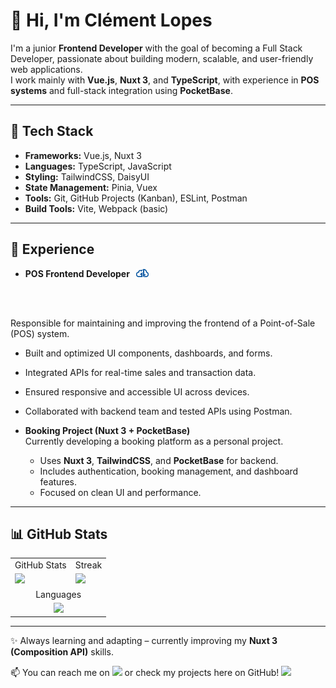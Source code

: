 # 👋 Hi, I'm Clément Lopes

I'm a junior **Frontend Developer** with the goal of becoming a Full Stack Developer, passionate about building modern, scalable, and user-friendly web applications.  
I work mainly with **Vue.js**, **Nuxt 3**, and **TypeScript**, with experience in **POS systems** and full-stack integration using **PocketBase**.  

---

## 🚀 Tech Stack
- **Frameworks:** Vue.js, Nuxt 3  
- **Languages:** TypeScript, JavaScript  
- **Styling:** TailwindCSS, DaisyUI  
- **State Management:** Pinia, Vuex
- **Tools:** Git, GitHub Projects (Kanban), ESLint, Postman  
- **Build Tools:** Vite, Webpack (basic)  

---

## 💼 Experience
- **POS Frontend Developer**  <a style="margin-left:6px" href="https://github.com/goldylocks-portugal/pos-goldylocks/releases/tag/v1.4.6" target="_blank">
  <img src="assets/goldylocks.png" width="20"/>
</a>

  Responsible for maintaining and improving the frontend of a Point-of-Sale (POS) system.  
  - Built and optimized UI components, dashboards, and forms.  
  - Integrated APIs for real-time sales and transaction data.  
  - Ensured responsive and accessible UI across devices.  
  - Collaborated with backend team and tested APIs using Postman.
    

- **Booking Project (Nuxt 3 + PocketBase)**  
  Currently developing a booking platform as a personal project.  
  - Uses **Nuxt 3**, **TailwindCSS**, and **PocketBase** for backend.  
  - Includes authentication, booking management, and dashboard features.  
  - Focused on clean UI and performance.  

---

## 📊 GitHub Stats
<table>
  <tr>
    <td>
      GitHub Stats 
    </td>
    <td>
      Streak
    </td>
  </tr>
  <tr>
    <td>
      <img src='https://github-readme-stats.vercel.app/api?username=clementlopes&show_icons=true&theme=dark' />
    </td>
    <td>
      <img src='https://streak-stats.demolab.com/?user=clementlopes&theme=dark' />
    </td>
  </tr>
  <tr>
    <td colspan="2" align="center">
      Languages
    </td>
  </tr>
  <tr>
    <td colspan="2" align="center">
    <img src='https://github-readme-stats.vercel.app/api/top-langs/?username=clementlopes&layout=compact&theme=dark' />
  </td>
</tr>
</table>

---

✨ Always learning and adapting – currently improving my **Nuxt 3 (Composition API)** skills.  

📫 You can reach me on [<img src="https://skillicons.dev/icons?i=linkedin" width="15"/>](https://www.linkedin.com/in/clément-lopes-208719375//) or check my projects here on GitHub! [<img src='https://img.icons8.com/ios-glyphs/50/ffffff/github.png' width="20"/>](https://github.com/clementlopes?tab=repositories)


<!--
**clementlopes/clementlopes** is a ✨ _special_ ✨ repository because its `README.md` (this file) appears on your GitHub profile.

Here are some ideas to get you started:

- 🔭 I’m currently working on ...
- 🌱 I’m currently learning ...
- 👯 I’m looking to collaborate on ...
- 🤔 I’m looking for help with ...
- 💬 Ask me about ...
- 📫 How to reach me: ...
- 😄 Pronouns: ...
- ⚡ Fun fact: ...
-->
